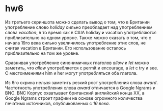 # hw6
Из третьего скриншота можно сделать вывод о том, что в Британии употребление слово *holiday* сильно преобладает над употреблением слова *vacation*, в то время как в США holiday и vacation употребляются приблизительно на одном уровне. Также можно сказать о том, что с начала 19го века сильно увеличилось употребление этих слов, не считая vacation в Британии. Его использование осталось приблизительно на том же уровне.

Сравнивая употребление синонимичных глаголов *allow* и *let* можно заметить, что *allow* употребляется с permit и encourage, а *let* с try и see. С местоимениями him и her могут употребляться оба глагола.

Из 6го скрина нельзя заметить резкий рост употребления слова *award*. Частотность употребления слова *award* отличается в Google Ngrams и BNC. BNC Корпус охватывает британский английский конца XX, а Google Ngrams строит графики на основе огромного количества печатных источников, опубликованных с *16 века*.
